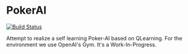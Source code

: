 # PokerAI

[![Build Status](https://dev.azure.com/pokeraigym/PokerAIGym/_apis/build/status/pokeraigym.PokerAI?branchName=master)](https://dev.azure.com/pokeraigym/PokerAIGym/_build/latest?definitionId=1&branchName=master)

Attempt to realize a self learning Poker-AI based on QLearning. For the environment we use OpenAI's Gym.
It's a Work-In-Progress.
